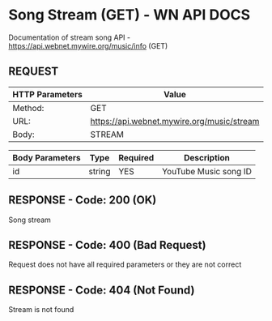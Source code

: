 # Song Stream (GET) - WN API DOCS

Documentation of stream song API - https://api.webnet.mywire.org/music/info (GET)

## REQUEST

| **HTTP Parameters** | **Value**                                  |
|---------------------|--------------------------------------------|
| Method:             | GET                                        |
| URL:                | https://api.webnet.mywire.org/music/stream |
| Body:               | STREAM                                     |

| **Body Parameters** | **Type** | **Required** | **Description**       |
|---------------------|----------|--------------|-----------------------|
| id                  | string   | YES          | YouTube Music song ID |

## RESPONSE - Code: 200 (OK)

Song stream

## RESPONSE - Code: 400 (Bad Request)

Request does not have all required parameters or they are not correct

## RESPONSE - Code: 404 (Not Found)

Stream is not found
